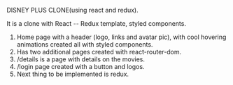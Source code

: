 DISNEY PLUS CLONE(using react and redux).

It is a clone with React -- Redux template, styled components.
1. Home page with a header (logo, links and avatar pic), with cool hovering animations created all with styled components.
2. Has two additional pages created with react-router-dom.
3. /details is a page with details on the movies.
4. /login page created with a button and logos.
5. Next thing to be implemented is redux.
